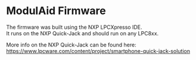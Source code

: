 # ModulAid Firmware

The firmware was built using the NXP LPCXpresso IDE.  
It runs on the NXP Quick-Jack and should run on any LPC8xx.   

More info on the NXP Quick-Jack can be found here: 
https://www.lpcware.com/content/project/smartphone-quick-jack-solution
